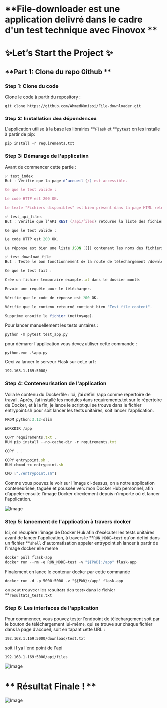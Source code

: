 ﻿# **File-downloader est une application delivré dans le cadre d'un test technique avec Finovox **
# ✨Let’s Start the Project ✨
## **Part 1: Clone du repo Github **
### **Step 1: Clone du code**
Clone le code à partir du repository :

```
git clone https://github.com/AhmedKhnissi/File-downloader.git
```
### **Step 2: Installation des dépendences**

L'application utilise à la base les librairies **`Flask` et **`pytest` on les installe à partir de pip:
 
```
pip install -r requirements.txt
```

### **Step 3: Démarage de l'application**
Avant de commencer cette partie :
```jsx
✅ test_index
But : Vérifie que la page d’accueil (/) est accessible.

Ce que le test valide :

Le code HTTP est 200 OK.

Le texte "Fichiers disponibles" est bien présent dans la page HTML retournée.
```

```jsx
✅ test_api_files
But : Vérifie que l’API REST (/api/files) retourne la liste des fichiers.

Ce que le test valide :

Le code HTTP est 200 OK.

La réponse est bien une liste JSON ([]) contenant les noms des fichiers dans le volume.
```

```jsx
✅ test_download_file
But : Teste le bon fonctionnement de la route de téléchargement /download/<filename>.

Ce que le test fait :

Crée un fichier temporaire example.txt dans le dossier monté.

Envoie une requête pour le télécharger.

Vérifie que le code de réponse est 200 OK.

Vérifie que le contenu retourné contient bien "Test file content".

Supprime ensuite le fichier (nettoyage).
```

Pour lancer manuellement les tests unitaires : 
```
python -m pytest test_app.py
```

pour démarer l'application vous devez utiliser cette commande : 

```
python.exe .\app.py
```
Ceci va lancer le serveur Flask sur cette url : 

```
192.168.1.169:5000/
```

### **Step 4: Conteneurisation de l'application**
Voila le contenu du Dockerfile :
Ici, j’ai défini /app comme répertoire de travail. Après, j’ai installé les modules dans requirements.txt sur le répertoire de Docker, et à la fin, je lance le script qui se trouve dans le fichier entrypoint.sh pour soit lancer les tests unitaires, soit lancer l'application.

```jsx
FROM python:3.12-slim

WORKDIR /app

COPY requirements.txt .
RUN pip install --no-cache-dir -r requirements.txt

COPY . .

COPY entrypoint.sh .
RUN chmod +x entrypoint.sh

CMD ["./entrypoint.sh"]

```

Comme vous pouvez le voir sur l'image ci-dessus, on a notre application conteneurisée, taguée et poussée vers mon Docker Hub personnel, afin d’appeler ensuite l'image Docker directement depuis n'importe où et lancer l'application.

![Image](https://github.com/user-attachments/assets/3de195e9-1bdc-4865-96e5-6611c14298e3)


### **Step 5: lancement de l'application à travers docker**

Ici, on récupère l'image de Docker Hub afin d'exécuter les tests unitaires avant de lancer l'application,
à travers le  **`RUN_MODE=test` qu'on defini dans un fichier **`shell` d'automatisation appeler entrypoint.sh lancer à partir de l'image docker elle meme 
```jsx
docker pull flask-app
docker run --rm -e RUN_MODE=test -v "${PWD}:/app" flask-app
```

Finalement en lance le contenur docker par cette commande 

```
docker run -d -p 5000:5000 -v "${PWD}:/app" flask-app

```

on peut trouveer les resultats des tests dans le fichier **`resultats_tests.txt` 


### **Step 6: Les interfaces de l'application**

Pour commencer, vous pouvez tester l’endpoint de téléchargement soit par le bouton de téléchargement lui-même, qui se trouve sur chaque fichier dans la page d’accueil, soit en tapant cette URL :
```
192.168.1.169:5000/download/test.txt
```

soit i l ya l'end point de l'api
```
192.168.1.169:5000/api/files
```
![Image](https://github.com/user-attachments/assets/421543c1-b56a-4587-a6d4-3d76952e3ed9)

# **  Résultat Finale ! **  
![Image](https://github.com/user-attachments/assets/f5b13e4c-9860-4f0f-8a90-254a8ac2b85a)
